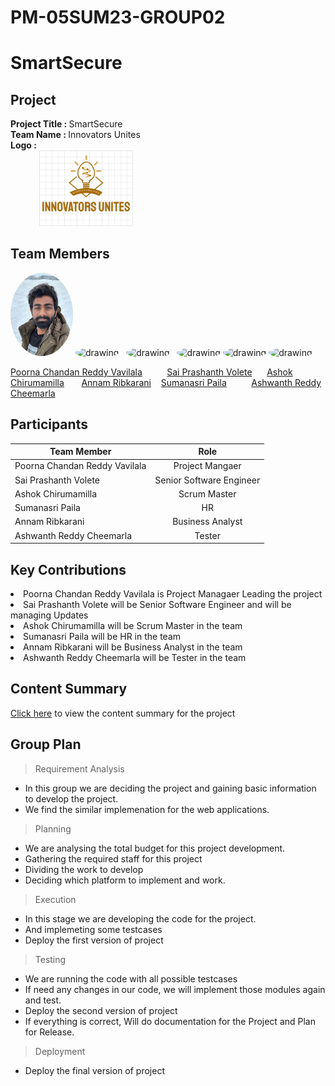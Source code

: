 # PM-05SUM23-GROUP02

# SmartSecure


## Project
   <strong>Project Title   :   </strong> SmartSecure <br>
   <strong>Team Name       :   </strong> Innovators Unites <br>
   <strong>Logo            : <br> 
    &nbsp;&nbsp;&nbsp;&nbsp;&nbsp;&nbsp;&nbsp;&nbsp; &nbsp;&nbsp;&nbsp;&nbsp;      <img class='img-circle' src="logo.jpg" alt="drawing" width=150px  style="border-radius:10px width=50px" />   </strong><br>
    
## Team Members

<img class='img-circle' src="Chandan.jpg" alt="drawing" width="100" style="border-radius:50%" />  <img class='img-circle' src="Prashanth.jpg" alt="drawing" width="100" style="border-radius:50%" /> &nbsp; 
<img class='img-circle' src="Ashok.jpg" alt="drawing" width="100" style="border-radius:50%" />  &nbsp;  <img src="Sumanasri.jpg" alt="drawing" width="100" style="border-radius:50%"/>   <img class='img-circle' src="Ribkarani.jpg" alt="drawing" width="100" style="border-radius:50%" />               <img class='img-circle' src="Ashwanth.jpg" alt="drawing" width="100" style="border-radius:50%" />
                       



  [Poorna Chandan Reddy Vavilala](https://github.com/chandan-vavilala) &nbsp;&nbsp;&nbsp;&nbsp;&nbsp;&nbsp;&nbsp;&nbsp; [Sai Prashanth Volete](https://github.com/s559234)             &nbsp;&nbsp;&nbsp;&nbsp;   [Ashok Chirumamilla](https://github.com/ashok-gitrepos)    &nbsp;&nbsp;&nbsp;&nbsp;&nbsp;   [Annam Ribkarani](https://github.com/ribkaraniannam) &nbsp;&nbsp;  [Sumanasri Paila](https://github.com/Sumanareddy13) &nbsp;&nbsp;&nbsp;&nbsp;&nbsp;&nbsp;&nbsp;&nbsp; [Ashwanth Reddy Cheemarla](https://github.com/AshwanthS559214)




 
## Participants
|     Team Member               | Role              | 
| -------------                 |:-------------:    |
| Poorna Chandan Reddy Vavilala | Project Mangaer   | 
| Sai Prashanth Volete          | Senior Software Engineer | 
| Ashok Chirumamilla            | Scrum Master     |  
| Sumanasri Paila               | HR |
| Annam Ribkarani               | Business Analyst   | 
| Ashwanth Reddy Cheemarla      | Tester |

## Key Contributions
<li>Poorna Chandan Reddy Vavilala is Project Managaer Leading the project </li>
<li>Sai Prashanth Volete will be Senior Software Engineer and will be managing Updates </li>
<li>Ashok Chirumamilla will be Scrum Master in the team</li>
<li>Sumanasri Paila will be HR in the team</li>
<li>Annam Ribkarani will be Business Analyst in the team</li>
<li>Ashwanth Reddy Cheemarla will be Tester in the team</li>

## Content Summary

[Click here](Summary.md) to view the content summary for the project

## Group Plan

> Requirement Analysis
* In this group we are deciding the project and gaining basic information to develop the project.
* We find the similar implemenation for the web applications.

> Planning
* We are analysing the total budget for this project development.
* Gathering the required staff for this project
* Dividing the work to develop
* Deciding which platform to implement and work.

> Execution
* In this stage we are developing the code for the project.
* And implemeting some testcases
* Deploy the first version of project

> Testing
* We are running the code with all possible testcases 
* If need any changes in our code, we will implement those modules again and test.
* Deploy the second version of project
* If everything is correct, Will do documentation for the Project and Plan for Release.

> Deployment
* Deploy the final version of project


   
